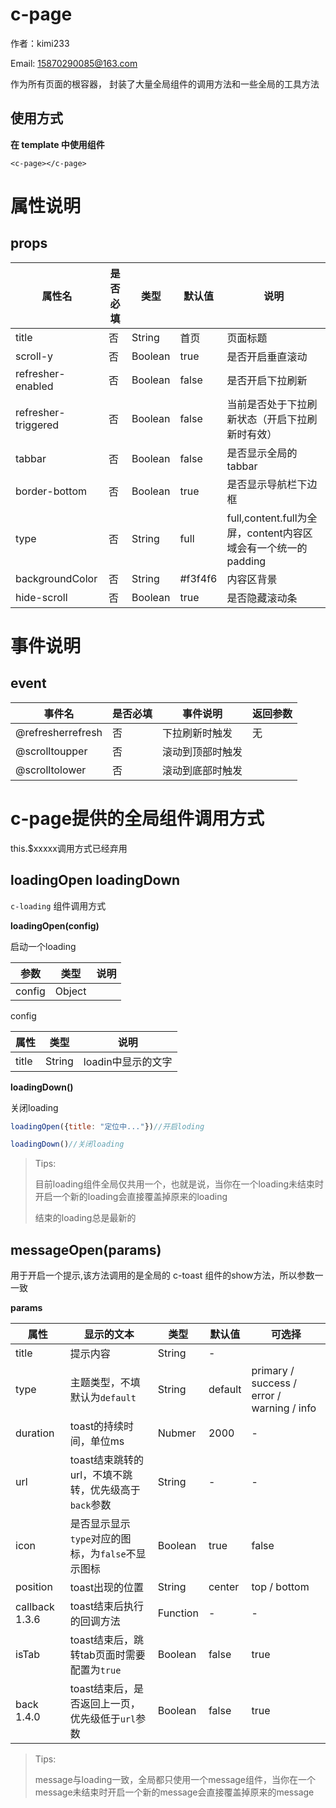 # c-page

作者：kimi233

Email: 15870290085@163.com

作为所有页面的根容器， 封装了大量全局组件的调用方法和一些全局的工具方法

## 使用方式

**在 template 中使用组件**

```vue
<c-page></c-page>
```

# 属性说明



## props

|属性名 |是否必填 |	类型 |	默认值 |	说明 |
|-------|---------|--------|-----|-----|
|title |否 |	String |	首页 |	页面标题 |
|scroll-y |否 |	Boolean |	true |	是否开启垂直滚动 |
|refresher-enabled |否 |	Boolean |	false |	是否开启下拉刷新 |
|refresher-triggered |否 |	Boolean |	false |	当前是否处于下拉刷新状态（开启下拉刷新时有效） |
|tabbar |否 |	Boolean |	false |	是否显示全局的tabbar |
|border-bottom |否 |	Boolean |	true |	是否显示导航栏下边框 |
|type |否 |	String |	full |	full,content.full为全屏，content内容区域会有一个统一的padding |
|backgroundColor |否 |	String |	#f3f4f6 |	内容区背景 |
|hide-scroll |否 |	Boolean |	true |	是否隐藏滚动条 |

# 事件说明




## event

| 事件名	| 是否必填	| 事件说明 | 返回参数 |
|-------|---------|--------|--------|
|@refresherrefresh|否|下拉刷新时触发|无 |
|@scrolltoupper|否|滚动到顶部时触发| |
|@scrolltolower|否|滚动到底部时触发| |





# c-page提供的全局组件调用方式

this.$xxxxx调用方式已经弃用

## **loadingOpen loadingDown**

`c-loading` 组件调用方式

**loadingOpen(config)**

启动一个loading

| 参数   | 类型   | 说明 |
| ------ | ------ | ---- |
| config | Object |      |

config

| 属性  | 类型   | 说明               |
| ----- | ------ | ------------------ |
| title | String | loadin中显示的文字 |



**loadingDown()**

关闭loading



```js
loadingOpen({title: "定位中..."})//开启loding

loadingDown()//关闭loading
```

> Tips:
>
> 目前loading组件全局仅共用一个，也就是说，当你在一个loading未结束时开启一个新的loading会直接覆盖掉原来的loading
>
> 结束的loading总是最新的







## messageOpen(params)



用于开启一个提示,该方法调用的是全局的 c-toast 组件的show方法，所以参数一一致

**params**

| 属性           | 显示的文本                                           | 类型     | 默认值  | 可选择                                     |
| -------------- | ---------------------------------------------------- | -------- | ------- | ------------------------------------------ |
| title           | 提示内容                        | String   | - |
| type           | 主题类型，不填默认为`default`                        | String   | default | primary / success / error / warning / info |
| duration       | toast的持续时间，单位ms                              | Nubmer   | 2000    | -                                          |
| url            | toast结束跳转的url，不填不跳转，优先级高于`back`参数 | String   | -       | -                                          |
| icon           | 是否显示显示`type`对应的图标，为`false`不显示图标    | Boolean  | true    | false                                      |
| position       | toast出现的位置                                      | String   | center  | top / bottom                               |
| callback 1.3.6 | toast结束后执行的回调方法                            | Function | -       | -                                          |
| isTab          | toast结束后，跳转tab页面时需要配置为`true`           | Boolean  | false   | true                                       |
| back 1.4.0     | toast结束后，是否返回上一页，优先级低于`url`参数     | Boolean  | false   | true                                       |

> Tips:
>
> message与loading一致，全局都只使用一个message组件，当你在一个message未结束时开启一个新的message会直接覆盖掉原来的message



